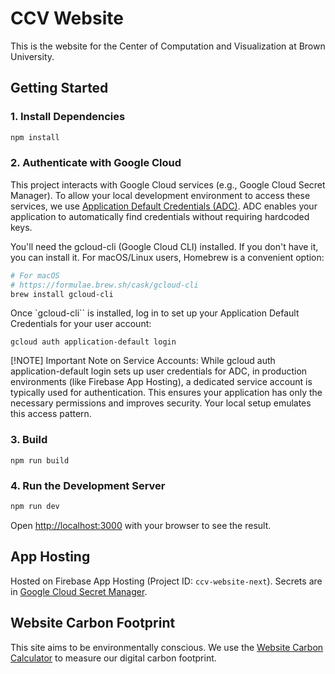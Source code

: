 # CCV Website

This is the website for the Center of Computation and Visualization at Brown University.

## Getting Started

### 1. Install Dependencies
```bash
npm install
```

### 2. Authenticate with Google Cloud
This project interacts with Google Cloud services (e.g., Google Cloud Secret Manager). To allow your local development environment to access these services, we use [Application Default Credentials (ADC)](https://cloud.google.com/docs/authentication/application-default-credentials). ADC enables your application to automatically find credentials without requiring hardcoded keys.

You'll need the gcloud-cli (Google Cloud CLI) installed. If you don't have it, you can install it. For macOS/Linux users, Homebrew is a convenient option:
```bash
# For macOS
# https://formulae.brew.sh/cask/gcloud-cli
brew install gcloud-cli
```

Once `gcloud-cli`` is installed, log in to set up your Application Default Credentials for your user account:
```
gcloud auth application-default login
```

[!NOTE] Important Note on Service Accounts: While gcloud auth application-default login sets up user credentials for ADC, in production environments (like Firebase App Hosting), a dedicated service account is typically used for authentication. This ensures your application has only the necessary permissions and improves security. Your local setup emulates this access pattern.

### 3. Build
```
npm run build
```

### 4. Run the Development Server
```bash
npm run dev
```

Open [http://localhost:3000](http://localhost:3000) with your browser to see the result.

## App Hosting

Hosted on Firebase App Hosting (Project ID: `ccv-website-next`). Secrets are in [Google Cloud Secret Manager](https://console.cloud.google.com/security/secret-manager).

## Website Carbon Footprint
This site aims to be environmentally conscious. We use the [Website Carbon Calculator](https://www.websitecarbon.com/) to measure our digital carbon footprint.
